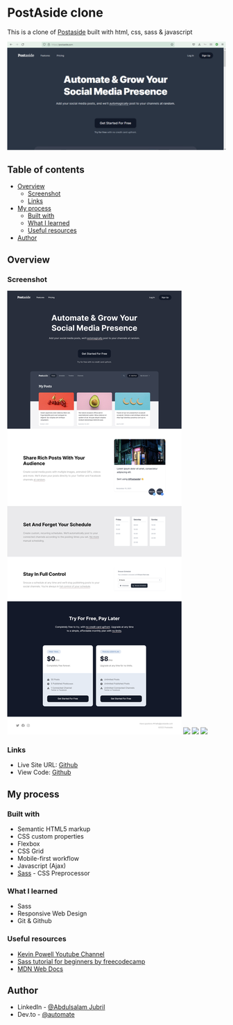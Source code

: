 # PostAside clone
This is a clone of [Postaside](https://www.postaside.com) built with html, css, sass & javascript

![preview](preview.png)

## Table of contents

- [Overview](#overview)
  - [Screenshot](#screenshot)
  - [Links](#links)
- [My process](#my-process)
  - [Built with](#built-with)
  - [What I learned](#what-i-learned)
  - [Useful resources](#useful-resources)
- [Author](#author)

## Overview

### Screenshot

![](/assets/images/screenshots/home.png)
![](/PostAside-clone/assets/images/screenshots/signup.png)
![](/PostAside-clone/assets/images/screenshots/Login.png)
![](/PostAside-clone/assets/images/screenshots/forgotpassword.png)


### Links

- Live Site URL: [Github](https://jubril-a.github.io/PostAside-clone/)
- View Code: [Github](https://github.com/jubril-a/PostAside-clone)


## My process

### Built with

- Semantic HTML5 markup
- CSS custom properties
- Flexbox
- CSS Grid
- Mobile-first workflow
- Javascript (Ajax)
- [Sass](https://sass-lang.com/) - CSS Preprocessor


### What I learned

- Sass
- Responsive Web Design
- Git & Github

### Useful resources

- [Kevin Powell Youtube Channel](https://www.youtube.com/kepowob)
- [Sass tutorial for beginners by freecodecamp](https://www.youtube.com/watch?v=_a5j7KoflTs&t=2044s)
- [MDN Web Docs](https://developer.mozilla.org/en-US/docs/Learn)

## Author

- LinkedIn - [@Abdulsalam Jubril](https://www.linkedin.com/in/abdulsalam-jubril-83536121a)
- Dev.to - [@automate](https://dev.to/automate)
